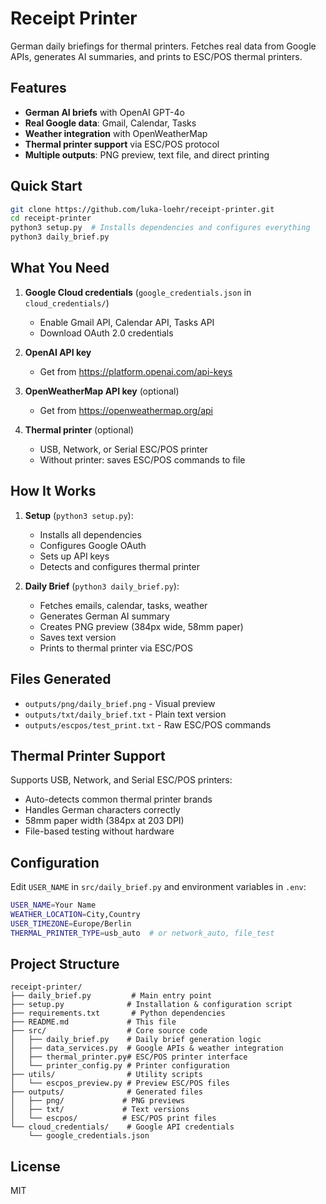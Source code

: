 # Receipt Printer

German daily briefings for thermal printers. Fetches real data from Google APIs, generates AI summaries, and prints to ESC/POS thermal printers.

## Features

- **German AI briefs** with OpenAI GPT-4o
- **Real Google data**: Gmail, Calendar, Tasks
- **Weather integration** with OpenWeatherMap
- **Thermal printer support** via ESC/POS protocol
- **Multiple outputs**: PNG preview, text file, and direct printing

## Quick Start

```bash
git clone https://github.com/luka-loehr/receipt-printer.git
cd receipt-printer
python3 setup.py  # Installs dependencies and configures everything
python3 daily_brief.py
```

## What You Need

1. **Google Cloud credentials** (`google_credentials.json` in `cloud_credentials/`)
   - Enable Gmail API, Calendar API, Tasks API
   - Download OAuth 2.0 credentials

2. **OpenAI API key** 
   - Get from https://platform.openai.com/api-keys

3. **OpenWeatherMap API key** (optional)
   - Get from https://openweathermap.org/api

4. **Thermal printer** (optional)
   - USB, Network, or Serial ESC/POS printer
   - Without printer: saves ESC/POS commands to file

## How It Works

1. **Setup** (`python3 setup.py`):
   - Installs all dependencies
   - Configures Google OAuth
   - Sets up API keys
   - Detects and configures thermal printer

2. **Daily Brief** (`python3 daily_brief.py`):
   - Fetches emails, calendar, tasks, weather
   - Generates German AI summary
   - Creates PNG preview (384px wide, 58mm paper)
   - Saves text version
   - Prints to thermal printer via ESC/POS

## Files Generated

- `outputs/png/daily_brief.png` - Visual preview
- `outputs/txt/daily_brief.txt` - Plain text version  
- `outputs/escpos/test_print.txt` - Raw ESC/POS commands

## Thermal Printer Support

Supports USB, Network, and Serial ESC/POS printers:
- Auto-detects common thermal printer brands
- Handles German characters correctly
- 58mm paper width (384px at 203 DPI)
- File-based testing without hardware

## Configuration

Edit `USER_NAME` in `src/daily_brief.py` and environment variables in `.env`:

```bash
USER_NAME=Your Name
WEATHER_LOCATION=City,Country  
USER_TIMEZONE=Europe/Berlin
THERMAL_PRINTER_TYPE=usb_auto  # or network_auto, file_test
```

## Project Structure

```
receipt-printer/
├── daily_brief.py         # Main entry point
├── setup.py              # Installation & configuration script
├── requirements.txt       # Python dependencies
├── README.md             # This file
├── src/                  # Core source code
│   ├── daily_brief.py    # Daily brief generation logic
│   ├── data_services.py  # Google APIs & weather integration
│   ├── thermal_printer.py# ESC/POS printer interface
│   └── printer_config.py # Printer configuration
├── utils/                # Utility scripts
│   └── escpos_preview.py # Preview ESC/POS files
├── outputs/              # Generated files
│   ├── png/             # PNG previews
│   ├── txt/             # Text versions
│   └── escpos/          # ESC/POS print files
└── cloud_credentials/    # Google API credentials
    └── google_credentials.json
```

## License

MIT